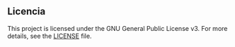 ## Licencia
This project is licensed under the GNU General Public License v3. For more details, see the [LICENSE](LICENSE.txt) file.
